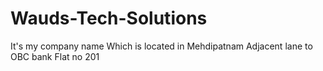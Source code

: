# Wauds-Tech-Solutions
It's my company name
Which is located in Mehdipatnam
Adjacent lane to OBC bank
Flat no 201
